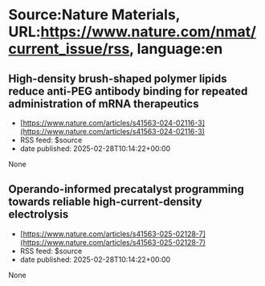 # Source:Nature Materials, URL:https://www.nature.com/nmat/current_issue/rss, language:en

## High-density brush-shaped polymer lipids reduce anti-PEG antibody binding for repeated administration of mRNA therapeutics
 - [https://www.nature.com/articles/s41563-024-02116-3](https://www.nature.com/articles/s41563-024-02116-3)
 - RSS feed: $source
 - date published: 2025-02-28T10:14:22+00:00

None

## Operando-informed precatalyst programming towards reliable high-current-density electrolysis
 - [https://www.nature.com/articles/s41563-025-02128-7](https://www.nature.com/articles/s41563-025-02128-7)
 - RSS feed: $source
 - date published: 2025-02-28T10:14:22+00:00

None

